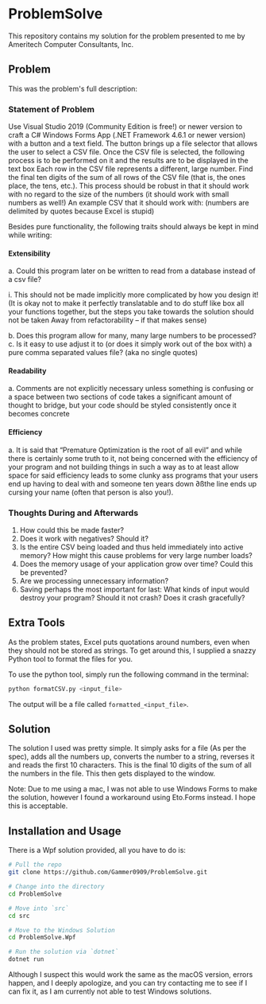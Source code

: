 # ProblemSolve

This repository contains my solution for the problem presented to me by Ameritech Computer Consultants, Inc.

## Problem

This was the problem's full description:

### Statement of Problem
Use Visual Studio 2019 (Community Edition is free!) or newer version to craft a C# Windows Forms App (.NET Framework 4.6.1 or newer version) with a button and a text field.  The button brings up a file selector that allows the user to select a CSV file.  Once the CSV file is selected, the following process is to be performed on it and the results are to be displayed in the text box
Each row in the CSV file represents a different, large number.  Find the final ten digits of the sum of all rows of the CSV file (that is, the ones place, the tens, etc.).  This process should be robust in that it should work with no regard to the size of the numbers (it should work with small numbers as well!)
An example CSV that it should work with: (numbers are delimited by quotes because Excel is stupid)

Besides pure functionality, the following traits should always be kept in mind while writing:
#### Extensibility
a. Could this program later on be written to read from a database instead of a csv file?

i. This should not be made implicitly more complicated by how you design it!
(It is okay not to make it perfectly translatable and to do stuff like box all your functions together, but the steps you take towards the solution should not be taken Away from refactorability – if that makes sense)

b. Does this program allow for many, many large numbers to be processed?
c. Is it easy to use adjust it to (or does it simply work out of the box with) a pure comma separated values file? (aka no single quotes)
#### Readability
a. Comments are not explicitly necessary unless something is confusing or a space between two sections of code takes a significant amount of thought to bridge, but your code should be styled consistently once it becomes concrete
#### Efficiency
a. It is said that “Premature Optimization is the root of all evil” and while there is certainly some truth to it, not being concerned with the efficiency of your program and not building things in such a way as to at least allow space for said efficiency leads to some clunky ass programs that your users end up having to deal with and someone ten years down ∂ßthe line ends up cursing your name (often that person is also you!).

### Thoughts During and Afterwards
1. How could this be made faster?
2. Does it work with negatives? Should it?
3. Is the entire CSV being loaded and thus held immediately into active memory?  How might this cause problems for very large number loads?
4. Does the memory usage of your application grow over time? Could this be prevented?
5. Are we processing unnecessary information?
6. Saving perhaps the most important for last: What kinds of input would destroy your program? Should it not crash? Does it crash gracefully?

## Extra Tools

As the problem states, Excel puts quotations around numbers, even when they should not be stored as strings. To get around this, I supplied a snazzy Python tool to format the files for you.

To use the python tool, simply run the following command in the terminal:

```bash
python formatCSV.py <input_file>
```

The output will be a file called `formatted_<input_file>`.

## Solution

The solution I used was pretty simple. It simply asks for a file (As per the spec), adds all the numbers up, converts the number to a string, reverses it and reads the first 10 characters. This is the final 10 digits of the sum of all the numbers in the file. This then gets displayed to the window.

Note: Due to me using a mac, I was not able to use Windows Forms to make the solution, however I found a workaround using Eto.Forms instead. I hope this is acceptable.

## Installation and Usage

There is a Wpf solution provided, all you have to do is:

```bash
# Pull the repo
git clone https://github.com/Gammer0909/ProblemSolve.git

# Change into the directory
cd ProblemSolve

# Move into `src`
cd src

# Move to the Windows Solution
cd ProblemSolve.Wpf

# Run the solution via `dotnet`
dotnet run
```

Although I suspect this would work the same as the macOS version, errors happen, and I deeply apologize, and you can try contacting me to see if I can fix it, as I am currently not able to test Windows solutions.